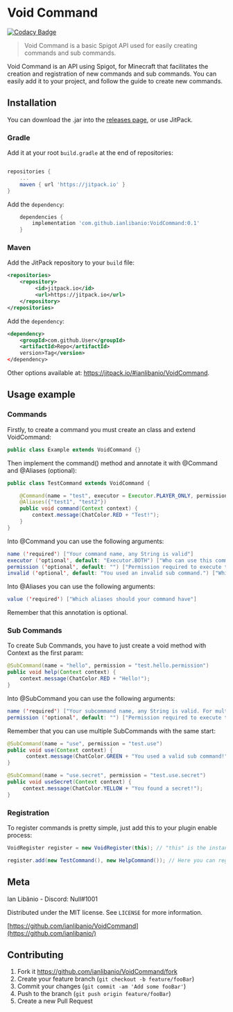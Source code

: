 # Void Command

[![Codacy Badge](https://api.codacy.com/project/badge/Grade/4c13a76aaeff4852ac651eddd0b56dfb)](https://app.codacy.com/manual/ianlibanio/VoidCommand?utm_source=github.com&utm_medium=referral&utm_content=ianlibanio/VoidCommand&utm_campaign=Badge_Grade_Dashboard)

> Void Command is a basic Spigot API used for easily creating commands and sub commands.

Void Command is an API using Spigot, for Minecraft that facilitates the creation and registration of new commands and sub commands. You can easily add it to your project, and follow the guide to create new commands.

## Installation

You can download the .jar into the [releases page](http://github.com/ianlibanio/VoidCommand/releases/), or use JitPack.

### Gradle

Add it at your root `build.gradle` at the end of repositories:
```gradle

repositories {
	...
	maven { url 'https://jitpack.io' }
}

```
Add the `dependency`:
```gradle
	dependencies {
		implementation 'com.github.ianlibanio:VoidCommand:0.1'
	}
```

### Maven
Add the JitPack repository to your `build` file:
```xml
<repositories>
	<repository>
		 <id>jitpack.io</id>
		 <url>https://jitpack.io</url>
	</repository>
</repositories>
```
Add the `dependency`:
```xml
<dependency>
	<groupId>com.github.User</groupId>
	<artifactId>Repo</artifactId>
	version>Tag</version>
</dependency>
```

Other options available at: <https://jitpack.io/#ianlibanio/VoidCommand>.

## Usage example

### Commands
Firstly, to create a command you must create an class and extend VoidCommand:

```java
public class Example extends VoidCommand {}
```

Then implement the command() method and annotate it with @Command and @Aliases (optional):

```java
public class TestCommand extends VoidCommand {

    @Command(name = "test", executor = Executor.PLAYER_ONLY, permission = "test.permission", invalid = "Invalid Sub Command!")
    @Aliases({"test1", "test2"})
    public void command(Context context) {
        context.message(ChatColor.RED + "Test!");
    }
}
```

Into @Command you can use the following arguments:
```java
name ('required') ["Your command name, any String is valid"]
executor ('optional', default: "Executor.BOTH") ["Who can use this command, values: PLAYER_ONLY, CONSOLE_ONLY, BOTH"]
permission ('optional', default: "") ["Permission required to execute this command, any String is valid"]
invalid ('optional', default: "You used an invalid sub command.") ["Which message will appear if the SubCommand is not valid"]
```

Into @Aliases you can use the following arguments:
```java
value ('required') ["Which aliases should your command have"]
```
Remember that this annotation is optional.

### Sub Commands

To create Sub Commands, you have to just create a void method with Context as the first param:
```java
@SubCommand(name = "hello", permission = "test.hello.permission")
public void help(Context context) {
    context.message(ChatColor.RED + "Hello!");
}
```

Into @SubCommand you can use the following arguments:
```java
name ('required') ["Your subcommand name, any String is valid. For multiple subcommands, like /test first second, you must separate with dots, in this case it would be first.second"]
permission ('optional', default: "") ["Permission required to execute this subcommand, any String is valid"]
```

Remember that you can use multiple SubCommands with the same start:

```java
@SubCommand(name = "use", permission = "test.use")
public void use(Context context) {
      context.message(ChatColor.GREEN + "You used a valid sub command!");
}

@SubCommand(name = "use.secret", permission = "test.use.secret")
public void useSecret(Context context) {
     context.message(ChatColor.YELLOW + "You found a secret!");
}
```

### Registration

To register commands is pretty simple, just add this to your plugin enable process:
```java
VoidRegister register = new VoidRegister(this); // "this" is the instance of your Main class.

register.add(new TestCommand(), new HelpCommand()); // Here you can register how many commands you want.
```

## Meta

Ian Libânio - Discord: Null#1001

Distributed under the MIT license. See ``LICENSE`` for more information.

[https://github.com/ianlibanio/VoidCommand](https://github.com/ianlibanio/)

## Contributing

 1. Fork it <https://github.com/ianlibanio/VoidCommand/fork>
 2. Create your feature branch (`git checkout -b feature/fooBar`)
 3. Commit your changes (`git commit -am 'Add some fooBar'`)
 4. Push to the branch (`git push origin feature/fooBar`)
 5. Create a new Pull Request
